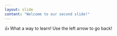 ```yaml
---
layout: slide
content: "Welcome to our second slide!"
---
```

:+1: What a way to learn!
Use the left arrow to go back!
